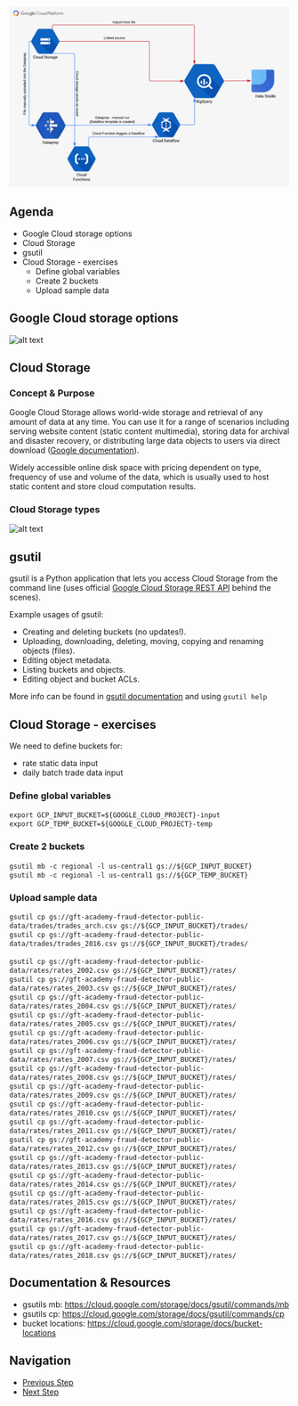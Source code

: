 ![Diagram](https://github.com/gft-academy-pl/gcp-data-analysis-with-bigquery/blob/master/assets/Data%20analysis%20with%20BQ%20-%20diagram%20(part_1).png?raw=true)

## Agenda
- Google Cloud storage options
- Cloud Storage
- gsutil 
- Cloud Storage - exercises
  - Define global variables
  - Create 2 buckets
  - Upload sample data

## Google Cloud storage options
![alt text][storage_options]

[storage_options]: https://cloud.google.com/images/storage-options/flowchart.svg "https://cloud.google.com/images/storage-options/flowchart.svg"

## Cloud Storage

### Concept & Purpose

Google Cloud Storage allows world-wide storage and retrieval of any amount of data at any time. You can use it for a range of scenarios including serving website content (static content multimedia), storing data for archival and disaster recovery, or distributing large data objects to users via direct download ([Google documentation]).

Widely accessible online disk space with pricing dependent on type, frequency of use and volume of the data, which is usually used to host static content and store cloud computation results.

### Cloud Storage types
![alt text][storage_types]

[Google documentation]: https://cloud.google.com/storage/docs/
[storage_types]: https://cloud.google.com/images/storage/storage-classes-desktop.svg "https://cloud.google.com/images/storage/storage-classes-desktop.svg"

## gsutil 

gsutil is a Python application that lets you access Cloud Storage from the command line (uses official [Google Cloud Storage REST API](https://cloud.google.com/storage/docs/apis) behind the scenes).

Example usages of gsutil:
* Creating and deleting buckets (no updates!).
* Uploading, downloading, deleting, moving, copying and renaming objects (files).
* Editing object metadata.
* Listing buckets and objects.
* Editing object and bucket ACLs.

More info can be found in [gsutil documentation](https://cloud.google.com/storage/docs/gsutil) and using `gsutil help`

## Cloud Storage - exercises
We need to define buckets for:
 - rate static data input
 - daily batch trade data input

### Define global variables

```
export GCP_INPUT_BUCKET=${GOOGLE_CLOUD_PROJECT}-input
export GCP_TEMP_BUCKET=${GOOGLE_CLOUD_PROJECT}-temp
```

### Create 2 buckets
 
```
gsutil mb -c regional -l us-central1 gs://${GCP_INPUT_BUCKET}
gsutil mb -c regional -l us-central1 gs://${GCP_TEMP_BUCKET}
```

### Upload sample data

```
gsutil cp gs://gft-academy-fraud-detector-public-data/trades/trades_arch.csv gs://${GCP_INPUT_BUCKET}/trades/
gsutil cp gs://gft-academy-fraud-detector-public-data/trades/trades_2016.csv gs://${GCP_INPUT_BUCKET}/trades/

gsutil cp gs://gft-academy-fraud-detector-public-data/rates/rates_2002.csv gs://${GCP_INPUT_BUCKET}/rates/
gsutil cp gs://gft-academy-fraud-detector-public-data/rates/rates_2003.csv gs://${GCP_INPUT_BUCKET}/rates/
gsutil cp gs://gft-academy-fraud-detector-public-data/rates/rates_2004.csv gs://${GCP_INPUT_BUCKET}/rates/
gsutil cp gs://gft-academy-fraud-detector-public-data/rates/rates_2005.csv gs://${GCP_INPUT_BUCKET}/rates/
gsutil cp gs://gft-academy-fraud-detector-public-data/rates/rates_2006.csv gs://${GCP_INPUT_BUCKET}/rates/
gsutil cp gs://gft-academy-fraud-detector-public-data/rates/rates_2007.csv gs://${GCP_INPUT_BUCKET}/rates/
gsutil cp gs://gft-academy-fraud-detector-public-data/rates/rates_2008.csv gs://${GCP_INPUT_BUCKET}/rates/
gsutil cp gs://gft-academy-fraud-detector-public-data/rates/rates_2009.csv gs://${GCP_INPUT_BUCKET}/rates/
gsutil cp gs://gft-academy-fraud-detector-public-data/rates/rates_2010.csv gs://${GCP_INPUT_BUCKET}/rates/
gsutil cp gs://gft-academy-fraud-detector-public-data/rates/rates_2011.csv gs://${GCP_INPUT_BUCKET}/rates/
gsutil cp gs://gft-academy-fraud-detector-public-data/rates/rates_2012.csv gs://${GCP_INPUT_BUCKET}/rates/
gsutil cp gs://gft-academy-fraud-detector-public-data/rates/rates_2013.csv gs://${GCP_INPUT_BUCKET}/rates/
gsutil cp gs://gft-academy-fraud-detector-public-data/rates/rates_2014.csv gs://${GCP_INPUT_BUCKET}/rates/
gsutil cp gs://gft-academy-fraud-detector-public-data/rates/rates_2015.csv gs://${GCP_INPUT_BUCKET}/rates/
gsutil cp gs://gft-academy-fraud-detector-public-data/rates/rates_2016.csv gs://${GCP_INPUT_BUCKET}/rates/
gsutil cp gs://gft-academy-fraud-detector-public-data/rates/rates_2017.csv gs://${GCP_INPUT_BUCKET}/rates/
gsutil cp gs://gft-academy-fraud-detector-public-data/rates/rates_2018.csv gs://${GCP_INPUT_BUCKET}/rates/
```

## Documentation & Resources
- gsutils mb: https://cloud.google.com/storage/docs/gsutil/commands/mb 
- gsutils cp: https://cloud.google.com/storage/docs/gsutil/commands/cp
- bucket locations: https://cloud.google.com/storage/docs/bucket-locations

## Navigation

- [Previous Step](./00-init.md)
- [Next Step](./02-bigquery.md)

